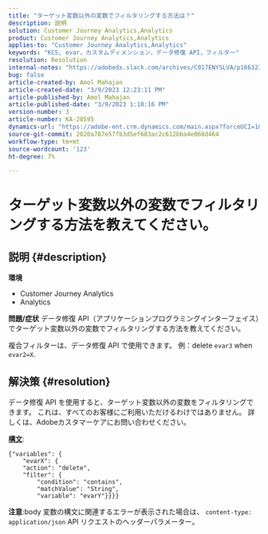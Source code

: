 ```yaml
---
title: "ターゲット変数以外の変数でフィルタリングする方法は？"
description: 説明
solution: Customer Journey Analytics,Analytics
product: Customer Journey Analytics,Analytics
applies-to: "Customer Journey Analytics,Analytics"
keywords: "KCS, evar，カスタムディメンション，データ修復 API，フィルター"
resolution: Resolution
internal-notes: "https://adobedx.slack.com/archives/C017ENYSLVA/p1663232879048209"
bug: false
article-created-by: Amol Mahajan
article-created-date: "3/9/2023 12:23:11 PM"
article-published-by: Amol Mahajan
article-published-date: "3/9/2023 1:18:16 PM"
version-number: 3
article-number: KA-20595
dynamics-url: "https://adobe-ent.crm.dynamics.com/main.aspx?forceUCI=1&pagetype=entityrecord&etn=knowledgearticle&id=fc6af221-75be-ed11-83ff-6045bd006704"
source-git-commit: 2820a787e57fb3d5ef683ac2c612bba4e068d464
workflow-type: tm+mt
source-wordcount: '123'
ht-degree: 7%

---
```


# ターゲット変数以外の変数でフィルタリングする方法を教えてください。

## 説明 {#description}

<b>環境</b>
- Customer Journey Analytics
- Analytics



<b>問題/症状</b>
データ修復 API（アプリケーションプログラミングインターフェイス）でターゲット変数以外の変数でフィルタリングする方法を教えてください。

複合フィルターは、データ修復 API で使用できます。 例：delete `evar3` when `evar2=X`.


## 解決策 {#resolution}

データ修復 API を使用すると、ターゲット変数以外の変数をフィルタリングできます。 これは、すべてのお客様にご利用いただけるわけではありません。 詳しくは、Adobeカスタマーケアにお問い合わせください。<br>


<u><b>構文</b></u>:




```
{"variables": {
    "evarX": {
    "action": "delete",
    "filter": {
        "condition": "contains",
        "matchValue": "String",
        "variable": "evarY"}}}}
```






<b>注意</b>:body 変数の構文に関連するエラーが表示された場合は、 `content-type: application/json` API リクエストのヘッダーパラメーター。
